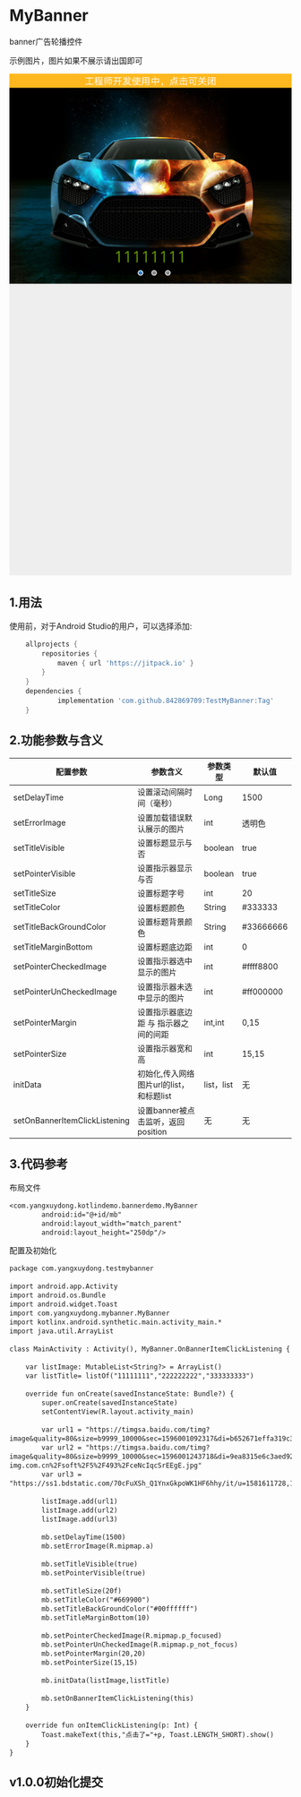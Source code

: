 # MyBanner
banner广告轮播控件

示例图片，图片如果不展示请出国即可

![](https://github.com/842869709/TestMyBanner/blob/master/test.png)

## 1.用法
使用前，对于Android Studio的用户，可以选择添加:

```gradle
	allprojects {
		repositories {
			maven { url 'https://jitpack.io' }
		}
	}
	dependencies {
	        implementation 'com.github.842869709:TestMyBanner:Tag'
	}
```
## 2.功能参数与含义
配置参数|参数含义|参数类型|默认值
-|-|-|-
setDelayTime|	设置滚动间隔时间（毫秒）|	Long|	1500
setErrorImage|	设置加载错误默认展示的图片|	int|	透明色
setTitleVisible|	设置标题显示与否|	boolean|	true
setPointerVisible|	设置指示器显示与否|	boolean|	true
setTitleSize|	设置标题字号|	int|	20
setTitleColor|	设置标题颜色|	String|	#333333
setTitleBackGroundColor|	设置标题背景颜色|	String| 	#33666666
setTitleMarginBottom|	设置标题底边距|	int|	0
setPointerCheckedImage|	设置指示器选中显示的图片|	int|	#ffff8800
setPointerUnCheckedImage|	设置指示器未选中显示的图片|	int|	#ff000000
setPointerMargin|	设置指示器底边距 与 指示器之间的间距|	int,int|	 0,15
setPointerSize|	设置指示器宽和高|	int|	15,15
initData|	初始化,传入网络图片url的list，和标题list|	list，list|	无
setOnBannerItemClickListening|	设置banner被点击监听，返回position|	无| 	无

## 3.代码参考
布局文件
```
<com.yangxuydong.kotlindemo.bannerdemo.MyBanner
        android:id="@+id/mb"
        android:layout_width="match_parent"
        android:layout_height="250dp"/>
```

配置及初始化
```
package com.yangxuydong.testmybanner

import android.app.Activity
import android.os.Bundle
import android.widget.Toast
import com.yangxuydong.mybanner.MyBanner
import kotlinx.android.synthetic.main.activity_main.*
import java.util.ArrayList

class MainActivity : Activity(), MyBanner.OnBannerItemClickListening {

    var listImage: MutableList<String?> = ArrayList()
    var listTitle= listOf("11111111","222222222","333333333")

    override fun onCreate(savedInstanceState: Bundle?) {
        super.onCreate(savedInstanceState)
        setContentView(R.layout.activity_main)

        var url1 = "https://timgsa.baidu.com/timg?image&quality=80&size=b9999_10000&sec=1596001092317&di=b652671effa319c3d4ab2b49bd853756&imgtype=0&src=http%3A%2F%2Fattach.bbs.miui.com%2Fforum%2F201105%2F17%2F113554rnu40q7nbgnn3lgq.jpg"
        var url2 = "https://timgsa.baidu.com/timg?image&quality=80&size=b9999_10000&sec=1596001243718&di=9ea8315e6c3aed92f6e4409c4bac662c&imgtype=0&src=http%3A%2F%2Fb.zol-img.com.cn%2Fsoft%2F5%2F493%2FceNcIqcSrEEgE.jpg"
        var url3 = "https://ss1.bdstatic.com/70cFuXSh_Q1YnxGkpoWK1HF6hhy/it/u=1581611728,1637172277&fm=15&gp=0.jpg"

        listImage.add(url1)
        listImage.add(url2)
        listImage.add(url3)

        mb.setDelayTime(1500)
        mb.setErrorImage(R.mipmap.a)

        mb.setTitleVisible(true)
        mb.setPointerVisible(true)

        mb.setTitleSize(20f)
        mb.setTitleColor("#669900")
        mb.setTitleBackGroundColor("#00ffffff")
        mb.setTitleMarginBottom(10)

        mb.setPointerCheckedImage(R.mipmap.p_focused)
        mb.setPointerUnCheckedImage(R.mipmap.p_not_focus)
        mb.setPointerMargin(20,20)
        mb.setPointerSize(15,15)

        mb.initData(listImage,listTitle)

        mb.setOnBannerItemClickListening(this)
    }

    override fun onItemClickListening(p: Int) {
        Toast.makeText(this,"点击了="+p, Toast.LENGTH_SHORT).show()
    }
}
```
## v1.0.0初始化提交
